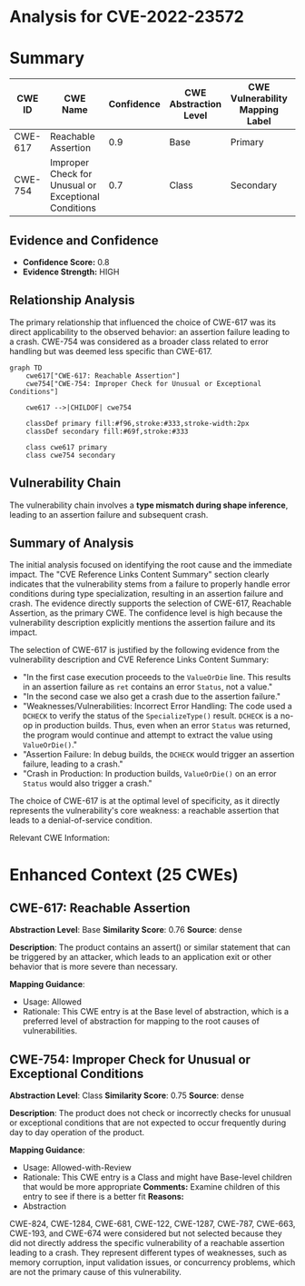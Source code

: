 # Analysis for CVE-2022-23572

# Summary
| CWE ID    | CWE Name                                          | Confidence | CWE Abstraction Level | CWE Vulnerability Mapping Label | CWE-Vulnerability Mapping Notes |
| --------- | ------------------------------------------------- | ---------- | ----------------------- | ------------------------------- | ------------------------------- |
| CWE-617   | Reachable Assertion                               | 0.9        | Base                    | Primary                         | Allowed                         |
| CWE-754   | Improper Check for Unusual or Exceptional Conditions | 0.7 | Class                    | Secondary                       | Allowed-with-Review                         |

## Evidence and Confidence

*   **Confidence Score:** 0.8
*   **Evidence Strength:** HIGH

## Relationship Analysis
The primary relationship that influenced the choice of CWE-617 was its direct applicability to the observed behavior: an assertion failure leading to a crash. CWE-754 was considered as a broader class related to error handling but was deemed less specific than CWE-617.

```mermaid
graph TD
    cwe617["CWE-617: Reachable Assertion"]
    cwe754["CWE-754: Improper Check for Unusual or Exceptional Conditions"]
    
    cwe617 -->|CHILDOF| cwe754

    classDef primary fill:#f96,stroke:#333,stroke-width:2px
    classDef secondary fill:#69f,stroke:#333
    
    class cwe617 primary
    class cwe754 secondary
```

## Vulnerability Chain
The vulnerability chain involves a **type mismatch during shape inference**, leading to an assertion failure and subsequent crash.

## Summary of Analysis
The initial analysis focused on identifying the root cause and the immediate impact. The "CVE Reference Links Content Summary" section clearly indicates that the vulnerability stems from a failure to properly handle error conditions during type specialization, resulting in an assertion failure and crash. The evidence directly supports the selection of CWE-617, Reachable Assertion, as the primary CWE. The confidence level is high because the vulnerability description explicitly mentions the assertion failure and its impact.

The selection of CWE-617 is justified by the following evidence from the vulnerability description and CVE Reference Links Content Summary:

*   "In the first case execution proceeds to the `ValueOrDie` line. This results in an assertion failure as `ret` contains an error `Status`, not a value."
*   "In the second case we also get a crash due to the assertion failure."
*   "Weaknesses/Vulnerabilities: Incorrect Error Handling: The code used a `DCHECK` to verify the status of the `SpecializeType()` result. `DCHECK` is a no-op in production builds. Thus, even when an error `Status` was returned, the program would continue and attempt to extract the value using `ValueOrDie()`."
*   "Assertion Failure: In debug builds, the `DCHECK` would trigger an assertion failure, leading to a crash."
*   "Crash in Production: In production builds, `ValueOrDie()` on an error `Status` would also trigger a crash."

The choice of CWE-617 is at the optimal level of specificity, as it directly represents the vulnerability's core weakness: a reachable assertion that leads to a denial-of-service condition.

Relevant CWE Information:

# Enhanced Context (25 CWEs)

## CWE-617: Reachable Assertion
**Abstraction Level**: Base
**Similarity Score**: 0.76
**Source**: dense

**Description**:
The product contains an assert() or similar statement that can be triggered by an attacker, which leads to an application exit or other behavior that is more severe than necessary.

**Mapping Guidance**:
- Usage: Allowed
- Rationale: This CWE entry is at the Base level of abstraction, which is a preferred level of abstraction for mapping to the root causes of vulnerabilities.

## CWE-754: Improper Check for Unusual or Exceptional Conditions
**Abstraction Level**: Class
**Similarity Score**: 0.75
**Source**: dense

**Description**:
The product does not check or incorrectly checks for unusual or exceptional conditions that are not expected to occur frequently during day to day operation of the product.

**Mapping Guidance**:
- Usage: Allowed-with-Review
- Rationale: This CWE entry is a Class and might have Base-level children that would be more appropriate
**Comments:** Examine children of this entry to see if there is a better fit
**Reasons:**
- Abstraction

CWE-824, CWE-1284, CWE-681, CWE-122, CWE-1287, CWE-787, CWE-663, CWE-193, and CWE-674 were considered but not selected because they did not directly address the specific vulnerability of a reachable assertion leading to a crash. They represent different types of weaknesses, such as memory corruption, input validation issues, or concurrency problems, which are not the primary cause of this vulnerability.